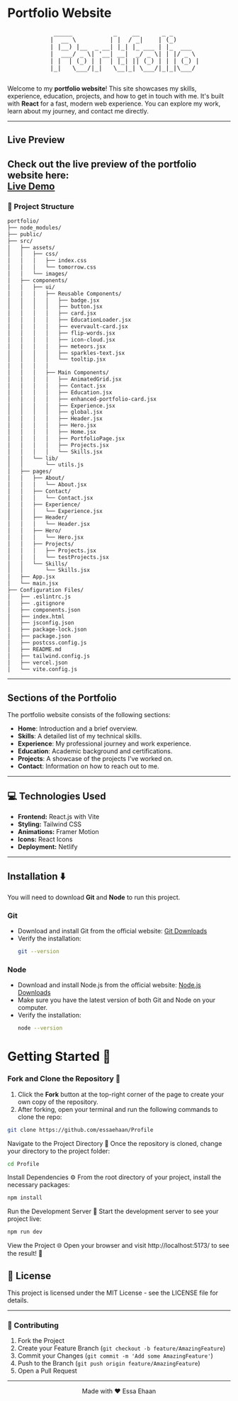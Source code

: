 # Portfolio Website
<div align="center">
  <pre>
    _____           _    __      _ _       
   |  __ \         | |  / _|    | (_)      
   | |__) |__  _ __| |_| |_ ___ | |_  ___  
   |  ___/ _ \| '__| __|  _/ _ \| | |/ _ \ 
   | |  | (_) | |  | |_| || (_) | | | (_) |
   |_|   \___/|_|   \__|_| \___/|_|_|\___/ 
  </pre>
</div>

 
Welcome to my **portfolio website**! This site showcases my skills, experience, education, projects, and how to get in touch with me. It's built with **React** for a fast, modern web experience. You can explore my work, learn about my journey, and contact me directly.

---

## Live Preview

Check out the live preview of the portfolio website here:  
[**Live Demo**](https://essaehaan.netlify.app/)
---
### 🎯 Project Structure
```bash
portfolio/
├── node_modules/
├── public/
├── src/
│   ├── assets/
│   │   ├── css/
│   │   │   ├── index.css
│   │   │   └── tomorrow.css
│   │   └── images/
│   ├── components/
│   │   ├── ui/
│   │   │   ├── Reusable Components/
│   │   │   │   ├── badge.jsx
│   │   │   │   ├── button.jsx
│   │   │   │   ├── card.jsx
│   │   │   │   ├── EducationLoader.jsx
│   │   │   │   ├── evervault-card.jsx
│   │   │   │   ├── flip-words.jsx
│   │   │   │   ├── icon-cloud.jsx
│   │   │   │   ├── meteors.jsx
│   │   │   │   ├── sparkles-text.jsx
│   │   │   │   └── tooltip.jsx
│   │   │   │
│   │   │   ├── Main Components/
│   │   │   │   ├── AnimatedGrid.jsx
│   │   │   │   ├── Contact.jsx
│   │   │   │   ├── Education.jsx
│   │   │   │   ├── enhanced-portfolio-card.jsx
│   │   │   │   ├── Experience.jsx
│   │   │   │   ├── global.jsx
│   │   │   │   ├── Header.jsx
│   │   │   │   ├── Hero.jsx
│   │   │   │   ├── Home.jsx
│   │   │   │   ├── PortfolioPage.jsx
│   │   │   │   ├── Projects.jsx
│   │   │   │   └── Skills.jsx
│   │   └── lib/
│   │       └── utils.js
│   ├── pages/
│   │   ├── About/
│   │   │   └── About.jsx
│   │   ├── Contact/
│   │   │   └── Contact.jsx
│   │   ├── Experience/
│   │   │   └── Experience.jsx
│   │   ├── Header/
│   │   │   └── Header.jsx
│   │   ├── Hero/
│   │   │   └── Hero.jsx
│   │   ├── Projects/
│   │   │   ├── Projects.jsx
│   │   │   └── testProjects.jsx
│   │   └── Skills/
│   │       └── Skills.jsx
│   ├── App.jsx
│   └── main.jsx
├── Configuration Files/
│   ├── .eslintrc.js
│   ├── .gitignore
│   ├── components.json
│   ├── index.html
│   ├── jsconfig.json
│   ├── package-lock.json
│   ├── package.json
│   ├── postcss.config.js
│   ├── README.md
│   ├── tailwind.config.js
│   ├── vercel.json
│   └── vite.config.js

```
---

## Sections of the Portfolio

The portfolio website consists of the following sections:

- **Home**: Introduction and a brief overview.
- **Skills**: A detailed list of my technical skills.
- **Experience**: My professional journey and work experience.
- **Education**: Academic background and certifications.
- **Projects**: A showcase of the projects I've worked on.
- **Contact**: Information on how to reach out to me.

---

## 💻 Technologies Used
- **Frontend:** React.js with Vite
- **Styling:** Tailwind CSS
- **Animations:** Framer Motion
- **Icons:** React Icons
- **Deployment:** Netlify

---

## Installation ⬇️

You will need to download **Git** and **Node** to run this project.

### Git

- Download and install Git from the official website: [Git Downloads](https://git-scm.com/)
- Verify the installation:
  ```bash
  git --version
  ```

### Node

- Download and install Node.js from the official website: [Node.js Downloads](https://nodejs.org/)
- Make sure you have the latest version of both Git and Node on your computer.
- Verify the installation:
  ```bash
  node --version
  ```

# Getting Started 🎯

### Fork and Clone the Repository 🚀
1. Click the **Fork** button at the top-right corner of the page to create your own copy of the repository.
2. After forking, open your terminal and run the following commands to clone the repo:

  ```bash
  git clone https://github.com/essaehaan/Profile
  ```
Navigate to the Project Directory 📂
Once the repository is cloned, change your directory to the project folder:
```bash
cd Profile
```

Install Dependencies ⚙️
From the root directory of your project, install the necessary packages:
```bash
npm install
```

Run the Development Server 🚀
Start the development server to see your project live:
```bash
npm run dev
```

View the Project 🌐
Open your browser and visit http://localhost:5173/ to see the result! 🎉

## 📝 License
This project is licensed under the MIT License - see the LICENSE file for details.

---

### 🤝 Contributing

1. Fork the Project
2. Create your Feature Branch (`git checkout -b feature/AmazingFeature`)
3. Commit your Changes (`git commit -m 'Add some AmazingFeature'`)
4. Push to the Branch (`git push origin feature/AmazingFeature`)
5. Open a Pull Request

---

<div align="center"> Made with ❤️ Essa Ehaan </div>

